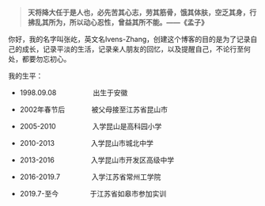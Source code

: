 > **天将降大任于是人也，必先苦其心志，劳其筋骨，饿其体肤，空乏其身，行拂乱其所为，所以动心忍性，曾益其所不能。——《孟子》**

你好，我的名字叫张屹，英文名Ivens-Zhang，创建这个博客的目的是为了记录自己的成长，记录平淡的生活，记录亲人朋友的回忆，以及提醒自己，不论行至何处，都要勿忘初心。

我的生平：
- 1998.09.08 　　　　　出生于安徽


- 2002年春节后 　　&nbsp;&nbsp;　被父母接至江苏省昆山市


- 2005-2010 　　　　　入学昆山是高科园小学


- 2010-2013 　　　　　入学昆山市城北中学


- 2013-2016 　　　　　入学昆山市开发区高级中学


- 2016-2019.7 　　　&nbsp;　入学江苏省常州工学院


- 2019.7-至今 　　　&nbsp;　于江苏省如皋市参加实训

